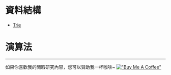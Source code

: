 # 資料結構

- [Trie](https://github.com/9way/python_proj/blob/main/algorithm/trie/trie.py)


# 演算法


---
如果你喜歡我的閒暇研究內容，您可以贊助我一杯咖啡~ 
[!["Buy Me A Coffee"](https://www.buymeacoffee.com/assets/img/custom_images/orange_img.png)](https://www.buymeacoffee.com/kerickuo)
